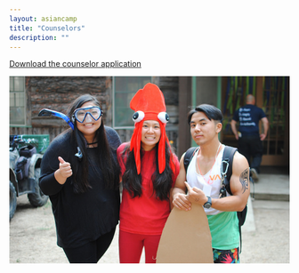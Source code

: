```yaml
---
layout: asiancamp
title: "Counselors"
description: ""
---
```


[Download the counselor application](/assets/docs/AC2015CounselorApp.pdf)

<img class="img-rounded" src="/assets/img/asiancamp/Counselors.jpg">
